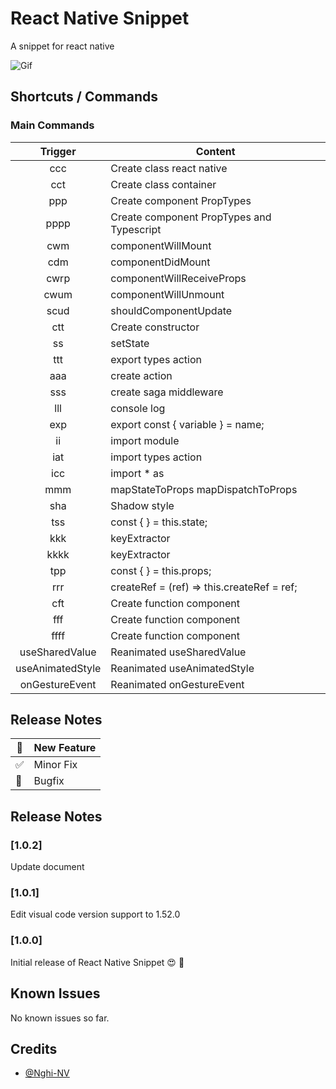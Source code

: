 # React Native Snippet

A snippet for react native

<!-- ![Gif](https://i.imgur.com/FRvLcR5.gif) -->
![Gif](images/demo.gif)

## Shortcuts / Commands

### Main Commands

| **Trigger** | **Content** |
|:-----------:| -------------- |
| ccc       | Create class react native |
| cct       | Create class container |
| ppp       | Create component PropTypes |
| pppp       | Create component PropTypes and Typescript |
| cwm       | componentWillMount |
| cdm       | componentDidMount |
| cwrp       | componentWillReceiveProps |
| cwum       | componentWillUnmount |
| scud       | shouldComponentUpdate |
| ctt       | Create constructor |
| ss       | setState |
| ttt       | export types action |
| aaa       | create action |
| sss       | create saga middleware |
| lll       | console log |
| exp       | export const { variable } = name; |
| ii       | import module |
| iat       | import types action |
| icc       | import * as |
| mmm       | mapStateToProps mapDispatchToProps |
| sha       | Shadow style |
| tss       | const { } = this.state; |
| kkk       | keyExtractor |
| kkkk       | keyExtractor |
| tpp       | const { } = this.props; |
| rrr       | createRef = (ref) => this.createRef = ref; |
| cft       | Create function component|
| fff       | Create function component |
| ffff       | Create function component |
| useSharedValue       | Reanimated useSharedValue |
| useAnimatedStyle       | Reanimated useAnimatedStyle |
| onGestureEvent       | Reanimated onGestureEvent |


## Release Notes

| 🚀  | New Feature |
| --- | ----------- |
| ✅  | Minor Fix   |
| 🐛  | Bugfix      |

## Release Notes

### [1.0.2]

Update document

### [1.0.1]

Edit visual code version support to 1.52.0

### [1.0.0]

Initial release of React Native Snippet 😍 🚀

## Known Issues

No known issues so far.

## Credits

- [@Nghi-NV](https://github.com/Nghi-NV)
